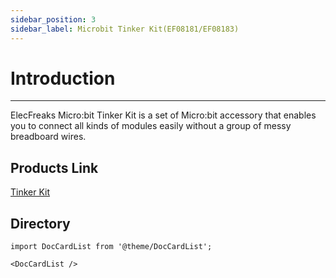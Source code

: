 ```yaml
---
sidebar_position: 3
sidebar_label: Microbit Tinker Kit(EF08181/EF08183)
---
```


# Introduction
---
ElecFreaks Micro:bit Tinker Kit is a set of Micro:bit accessory that enables you to connect all kinds of modules easily without a group of messy breadboard wires.

## Products Link

[Tinker Kit](https://shop.elecfreaks.com/products/elecfreaks-micro-bit-tinker-kit-without-micro-bit-board?_pos=1&_sid=a3579b340&_ss=r)

## Directory

```mdx-code-block
import DocCardList from '@theme/DocCardList';

<DocCardList />
```
